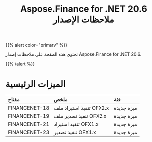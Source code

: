 ﻿---
title: Aspose.Finance for .NET 20.6 ملاحظات الإصدار
type: docs
weight: 90
url: /ar/net/aspose-finance-for-net-20-6-release-notes/
---
{{% alert color="primary" %}}

تحتوي هذه الصفحة على ملاحظات إصدار Aspose.Finance for .NET 20.6.

{{% /alert %}}

# الميزات الرئيسية

|**مفتاح**|**ملخص**|**فئة**|
|:- |:- |:- |
|FINANCENET-18|تنفيذ استيراد ملف OFX2.x|ميزة جديدة|
|FINANCENET-19|تنفيذ تصدير ملف OFX2.x|ميزة جديدة|
|FINANCENET-21|تنفيذ استيراد OFX1.x|ميزة جديدة|
|FINANCENET-23|تنفيذ تصدير OFX1.x|ميزة جديدة|
